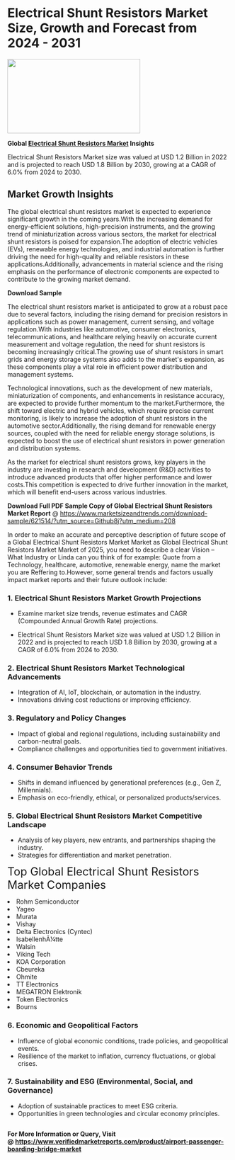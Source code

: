<H1>Electrical Shunt Resistors Market Size, Growth and Forecast from 2024 - 2031</H1><img class="aligncenter size-medium wp-image-584254" src="https://thirdeyenews.in/wp-content/uploads/2024/09/Global-Market-Research-300x168.jpeg" alt="" width="300" height="168" /><p><strong>Global&nbsp;<a href="https://www.marketsizeandtrends.com/download-sample/621514/?utm_source=Github8j?utm_medium=208">Electrical Shunt Resistors Market</a> Insights</strong></p><p>Electrical Shunt Resistors Market size was valued at USD 1.2 Billion in 2022 and is projected to reach USD 1.8 Billion by 2030, growing at a CAGR of 6.0% from 2024 to 2030.</p><p><h2>Market Growth Insights</h2> <p>The global electrical shunt resistors market is expected to experience significant growth in the coming years.With the increasing demand for energy-efficient solutions, high-precision instruments, and the growing trend of miniaturization across various sectors, the market for electrical shunt resistors is poised for expansion.The adoption of electric vehicles (EVs), renewable energy technologies, and industrial automation is further driving the need for high-quality and reliable resistors in these applications.Additionally, advancements in material science and the rising emphasis on the performance of electronic components are expected to contribute to the growing market demand.</p> <p><strong>Download Sample</strong></p> <p>The electrical shunt resistors market is anticipated to grow at a robust pace due to several factors, including the rising demand for precision resistors in applications such as power management, current sensing, and voltage regulation.With industries like automotive, consumer electronics, telecommunications, and healthcare relying heavily on accurate current measurement and voltage regulation, the need for shunt resistors is becoming increasingly critical.The growing use of shunt resistors in smart grids and energy storage systems also adds to the market's expansion, as these components play a vital role in efficient power distribution and management systems.</p> <p>Technological innovations, such as the development of new materials, miniaturization of components, and enhancements in resistance accuracy, are expected to provide further momentum to the market.Furthermore, the shift toward electric and hybrid vehicles, which require precise current monitoring, is likely to increase the adoption of shunt resistors in the automotive sector.Additionally, the rising demand for renewable energy sources, coupled with the need for reliable energy storage solutions, is expected to boost the use of electrical shunt resistors in power generation and distribution systems.</p> <p>As the market for electrical shunt resistors grows, key players in the industry are investing in research and development (R&D) activities to introduce advanced products that offer higher performance and lower costs.This competition is expected to drive further innovation in the market, which will benefit end-users across various industries.</p> <p><span class=""><strong>Download Full PDF Sample Copy of Global Electrical Shunt Resistors Market Report</strong> @ <a href="https://www.marketsizeandtrends.com/download-sample/621514/?utm_source=Github8j?utm_medium=208" target="_blank">https://www.marketsizeandtrends.com/download-sample/621514/?utm_source=Github8j?utm_medium=208</a></span></p><p>In order to make an accurate and perceptive description of future scope of a Global&nbsp;Electrical Shunt Resistors Market Market as Global&nbsp;Electrical Shunt Resistors Market Market of 2025, you need to describe a clear Vision &ndash; What Industry or Linda can you think of for example: Quote from a Technology, healthcare, automotive, renewable energy, name the market you are Reffering to.However, some general trends and factors usually impact market reports and their future outlook include:</p><h3>1.&nbsp;<strong>Electrical Shunt Resistors Market Growth Projections</strong></h3><ul><li>Examine market size trends, revenue estimates and CAGR (Compounded Annual Growth Rate) projections.</li><li><p>Electrical Shunt Resistors Market size was valued at USD 1.2 Billion in 2022 and is projected to reach USD 1.8 Billion by 2030, growing at a CAGR of 6.0% from 2024 to 2030.</p></li></ul><h3>2.&nbsp;<strong>Electrical Shunt Resistors Market Technological Advancements</strong></h3><ul><li>Integration of AI, IoT, blockchain, or automation in the industry.</li><li>Innovations driving cost reductions or improving efficiency.</li></ul><h3>3.&nbsp;<strong>Regulatory and Policy Changes</strong></h3><ul><li>Impact of global and regional regulations, including sustainability and carbon-neutral goals.</li><li>Compliance challenges and opportunities tied to government initiatives.</li></ul><h3>4.&nbsp;<strong>Consumer Behavior Trends</strong></h3><ul><li>Shifts in demand influenced by generational preferences (e.g., Gen Z, Millennials).</li><li>Emphasis on eco-friendly, ethical, or personalized products/services.</li></ul><h3>5.&nbsp;<strong>Global Electrical Shunt Resistors Market Competitive Landscape</strong></h3><ul><li>Analysis of key players, new entrants, and partnerships shaping the industry.</li><li>Strategies for differentiation and market penetration.</li></ul><p data-pm-slice="1 1 []"><span style="color: inherit; font-family: inherit; font-size: 25px;">Top Global Electrical Shunt Resistors Market Companies</span></p><div class="" data-test-id=""><p><li>Rohm Semiconductor</li><li> Yageo</li><li> Murata</li><li> Vishay</li><li> Delta Electronics (Cyntec)</li><li> IsabellenhÃ¼tte</li><li> Walsin</li><li> Viking Tech</li><li> KOA Corporation</li><li> Cbeureka</li><li> Ohmite</li><li> TT Electronics</li><li> MEGATRON Elektronik</li><li> Token Electronics</li><li> Bourns</li></p></div><h3>6.&nbsp;<strong>Economic and Geopolitical Factors</strong></h3><ul><li>Influence of global economic conditions, trade policies, and geopolitical events.</li><li>Resilience of the market to inflation, currency fluctuations, or global crises.</li></ul><h3>7.&nbsp;<strong>Sustainability and ESG (Environmental, Social, and Governance)</strong></h3><ul><li>Adoption of sustainable practices to meet ESG criteria.</li><li>Opportunities in green technologies and circular economy principles.</li></ul><h2><strong style="font-size: 14px;">For More Information or Query, Visit @&nbsp;</strong><a style="background-color: #ffffff; font-size: 14px;" href="https://www.marketsizeandtrends.com/report/electrical-shunt-resistors-market/" target="_blank">https://www.verifiedmarketreports.com/product/airport-passenger-boarding-bridge-market</a></h2>
